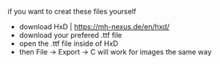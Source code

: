 if you want to creat these files yourself 

- download HxD | https://mh-nexus.de/en/hxd/
- download your prefered .ttf file 
- open the .ttf file inside of HxD
- then File -> Export -> C
will work for images the same way
